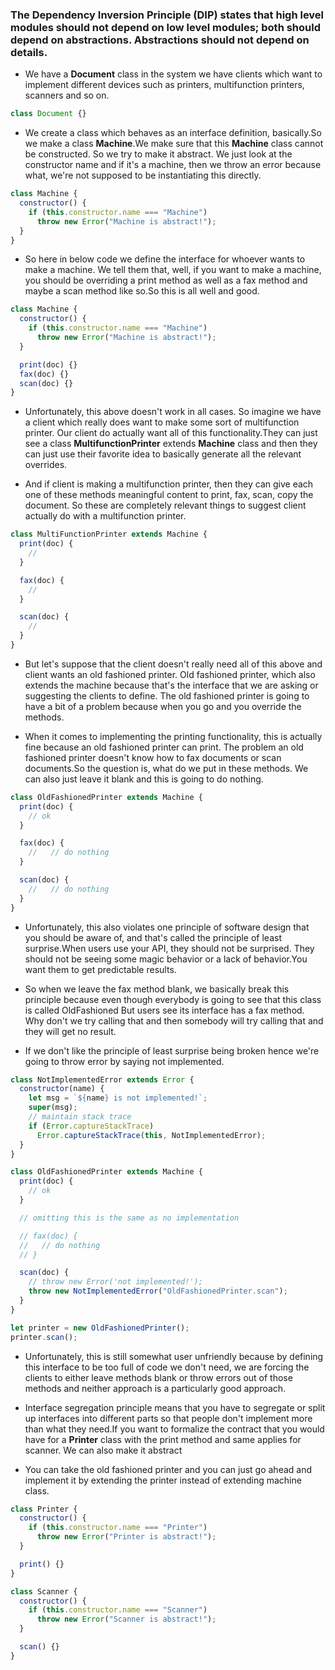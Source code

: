 ### The Dependency Inversion Principle (DIP) states that high level modules should not depend on low level modules; both should depend on abstractions. Abstractions should not depend on details.

- We have a **Document** class in the system we have clients which want to implement different devices such as printers, multifunction printers, scanners and so on.

```javascript
class Document {}
```

- We create a class which behaves as an interface definition, basically.So we make a class **Machine**.We make sure that this **Machine** class cannot be constructed. So we try to make it abstract. We just look at the constructor name and if it's a machine, then we throw an error because what, we're not supposed to be instantiating this directly.

```javascript
class Machine {
  constructor() {
    if (this.constructor.name === "Machine")
      throw new Error("Machine is abstract!");
  }
}
```

- So here in below code we define the interface for whoever wants to make a machine. We tell them that, well, if you want to make a machine, you should be overriding a print method as well as a fax method and maybe a scan method like so.So this is all well and good.

```javascript
class Machine {
  constructor() {
    if (this.constructor.name === "Machine")
      throw new Error("Machine is abstract!");
  }

  print(doc) {}
  fax(doc) {}
  scan(doc) {}
}
```

- Unfortunately, this above doesn't work in all cases. So imagine we have a client which really does want to make some sort of multifunction printer. Our client do actually want all of this functionality.They can just see a class **MultifunctionPrinter** extends **Machine** class and then they can just use their favorite idea to basically generate all the relevant overrides.

- And if client is making a multifunction printer, then they can give each one of these methods meaningful content to print, fax, scan, copy the document. So these are completely relevant things to suggest client actually do with a multifunction printer.

```javascript
class MultiFunctionPrinter extends Machine {
  print(doc) {
    //
  }

  fax(doc) {
    //
  }

  scan(doc) {
    //
  }
}
```

- But let's suppose that the client doesn't really need all of this above and client wants an old fashioned printer. Old fashioned printer, which also extends the machine because that's the interface that we are
  asking or suggesting the clients to define. The old fashioned printer is going to have a bit of a problem because when you go and you override the methods.

- When it comes to implementing the printing functionality, this is actually fine because an old fashioned printer can print. The problem an old fashioned printer doesn't know how to fax documents or scan documents.So the question is, what do we put in these methods. We can also just leave it blank and this is going to do nothing.

```javascript
class OldFashionedPrinter extends Machine {
  print(doc) {
    // ok
  }

  fax(doc) {
    //   // do nothing
  }

  scan(doc) {
    //   // do nothing
  }
}
```

- Unfortunately, this also violates one principle of software design that you should be aware of, and that's called the principle of least surprise.When users use your API, they should not be surprised.
  They should not be seeing some magic behavior or a lack of behavior.You want them to get predictable results.

- So when we leave the fax method blank, we basically break this principle because even though everybody is going to see that this class is called OldFashioned But users see its interface has a fax method.
  Why don't we try calling that and then somebody will try calling that and they will get no result.

- If we don't like the principle of least surprise being broken hence we're going to throw error
  by saying not implemented.

```javascript
class NotImplementedError extends Error {
  constructor(name) {
    let msg = `${name} is not implemented!`;
    super(msg);
    // maintain stack trace
    if (Error.captureStackTrace)
      Error.captureStackTrace(this, NotImplementedError);
  }
}

class OldFashionedPrinter extends Machine {
  print(doc) {
    // ok
  }

  // omitting this is the same as no implementation

  // fax(doc) {
  //   // do nothing
  // }

  scan(doc) {
    // throw new Error('not implemented!');
    throw new NotImplementedError("OldFashionedPrinter.scan");
  }
}

let printer = new OldFashionedPrinter();
printer.scan();
```

- Unfortunately, this is still somewhat user unfriendly because by defining this interface to be too full of code we don't need, we are forcing the clients to either leave methods blank or throw errors out of those methods and neither approach is a particularly good approach.

- Interface segregation principle means that you have to segregate or split up interfaces into different parts so that people don't implement more than what they need.If you want to formalize the contract that you would have for a **Printer** class with the print method and same applies for scanner. We can also make it abstract

- You can take the old fashioned printer and you can just go ahead and implement it by extending the printer instead of extending machine class.

```javascript
class Printer {
  constructor() {
    if (this.constructor.name === "Printer")
      throw new Error("Printer is abstract!");
  }

  print() {}
}

class Scanner {
  constructor() {
    if (this.constructor.name === "Scanner")
      throw new Error("Scanner is abstract!");
  }

  scan() {}
}
```
